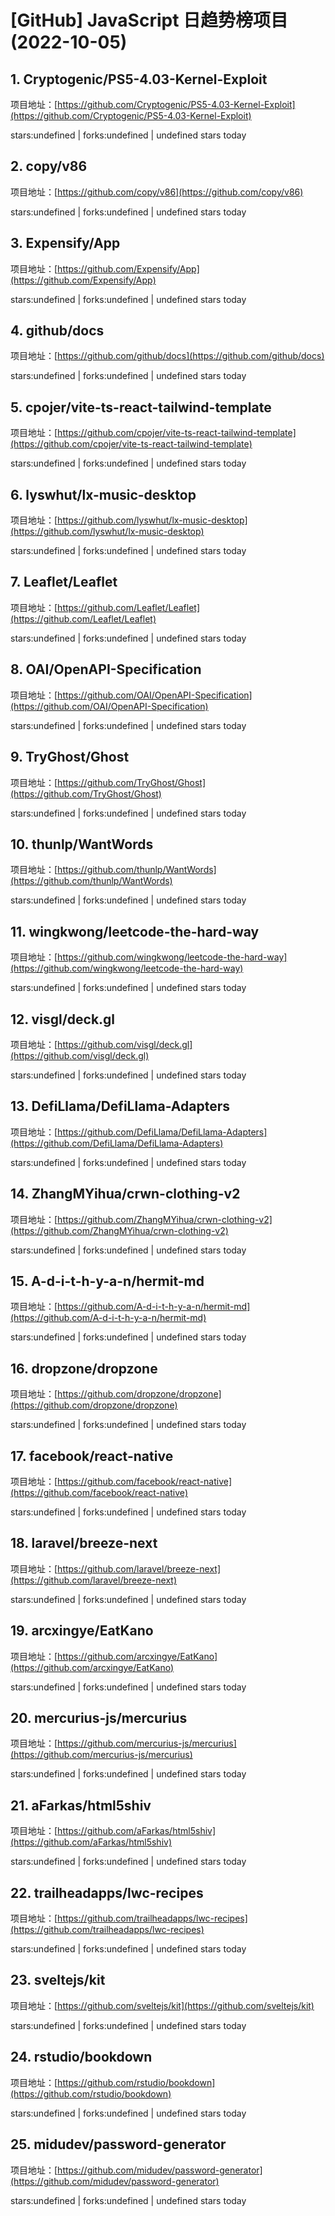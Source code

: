 # [GitHub] JavaScript 日趋势榜项目(2022-10-05)

## 1. Cryptogenic/PS5-4.03-Kernel-Exploit 

项目地址：[https://github.com/Cryptogenic/PS5-4.03-Kernel-Exploit](https://github.com/Cryptogenic/PS5-4.03-Kernel-Exploit)

stars:undefined | forks:undefined | undefined stars today 



## 2. copy/v86 

项目地址：[https://github.com/copy/v86](https://github.com/copy/v86)

stars:undefined | forks:undefined | undefined stars today 



## 3. Expensify/App 

项目地址：[https://github.com/Expensify/App](https://github.com/Expensify/App)

stars:undefined | forks:undefined | undefined stars today 



## 4. github/docs 

项目地址：[https://github.com/github/docs](https://github.com/github/docs)

stars:undefined | forks:undefined | undefined stars today 



## 5. cpojer/vite-ts-react-tailwind-template 

项目地址：[https://github.com/cpojer/vite-ts-react-tailwind-template](https://github.com/cpojer/vite-ts-react-tailwind-template)

stars:undefined | forks:undefined | undefined stars today 



## 6. lyswhut/lx-music-desktop 

项目地址：[https://github.com/lyswhut/lx-music-desktop](https://github.com/lyswhut/lx-music-desktop)

stars:undefined | forks:undefined | undefined stars today 



## 7. Leaflet/Leaflet 

项目地址：[https://github.com/Leaflet/Leaflet](https://github.com/Leaflet/Leaflet)

stars:undefined | forks:undefined | undefined stars today 



## 8. OAI/OpenAPI-Specification 

项目地址：[https://github.com/OAI/OpenAPI-Specification](https://github.com/OAI/OpenAPI-Specification)

stars:undefined | forks:undefined | undefined stars today 



## 9. TryGhost/Ghost 

项目地址：[https://github.com/TryGhost/Ghost](https://github.com/TryGhost/Ghost)

stars:undefined | forks:undefined | undefined stars today 



## 10. thunlp/WantWords 

项目地址：[https://github.com/thunlp/WantWords](https://github.com/thunlp/WantWords)

stars:undefined | forks:undefined | undefined stars today 



## 11. wingkwong/leetcode-the-hard-way 

项目地址：[https://github.com/wingkwong/leetcode-the-hard-way](https://github.com/wingkwong/leetcode-the-hard-way)

stars:undefined | forks:undefined | undefined stars today 



## 12. visgl/deck.gl 

项目地址：[https://github.com/visgl/deck.gl](https://github.com/visgl/deck.gl)

stars:undefined | forks:undefined | undefined stars today 



## 13. DefiLlama/DefiLlama-Adapters 

项目地址：[https://github.com/DefiLlama/DefiLlama-Adapters](https://github.com/DefiLlama/DefiLlama-Adapters)

stars:undefined | forks:undefined | undefined stars today 



## 14. ZhangMYihua/crwn-clothing-v2 

项目地址：[https://github.com/ZhangMYihua/crwn-clothing-v2](https://github.com/ZhangMYihua/crwn-clothing-v2)

stars:undefined | forks:undefined | undefined stars today 



## 15. A-d-i-t-h-y-a-n/hermit-md 

项目地址：[https://github.com/A-d-i-t-h-y-a-n/hermit-md](https://github.com/A-d-i-t-h-y-a-n/hermit-md)

stars:undefined | forks:undefined | undefined stars today 



## 16. dropzone/dropzone 

项目地址：[https://github.com/dropzone/dropzone](https://github.com/dropzone/dropzone)

stars:undefined | forks:undefined | undefined stars today 



## 17. facebook/react-native 

项目地址：[https://github.com/facebook/react-native](https://github.com/facebook/react-native)

stars:undefined | forks:undefined | undefined stars today 



## 18. laravel/breeze-next 

项目地址：[https://github.com/laravel/breeze-next](https://github.com/laravel/breeze-next)

stars:undefined | forks:undefined | undefined stars today 



## 19. arcxingye/EatKano 

项目地址：[https://github.com/arcxingye/EatKano](https://github.com/arcxingye/EatKano)

stars:undefined | forks:undefined | undefined stars today 



## 20. mercurius-js/mercurius 

项目地址：[https://github.com/mercurius-js/mercurius](https://github.com/mercurius-js/mercurius)

stars:undefined | forks:undefined | undefined stars today 



## 21. aFarkas/html5shiv 

项目地址：[https://github.com/aFarkas/html5shiv](https://github.com/aFarkas/html5shiv)

stars:undefined | forks:undefined | undefined stars today 



## 22. trailheadapps/lwc-recipes 

项目地址：[https://github.com/trailheadapps/lwc-recipes](https://github.com/trailheadapps/lwc-recipes)

stars:undefined | forks:undefined | undefined stars today 



## 23. sveltejs/kit 

项目地址：[https://github.com/sveltejs/kit](https://github.com/sveltejs/kit)

stars:undefined | forks:undefined | undefined stars today 



## 24. rstudio/bookdown 

项目地址：[https://github.com/rstudio/bookdown](https://github.com/rstudio/bookdown)

stars:undefined | forks:undefined | undefined stars today 



## 25. midudev/password-generator 

项目地址：[https://github.com/midudev/password-generator](https://github.com/midudev/password-generator)

stars:undefined | forks:undefined | undefined stars today 



